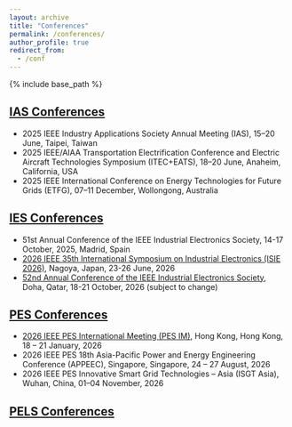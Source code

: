 ```yaml
---
layout: archive
title: "Conferences"
permalink: /conferences/
author_profile: true
redirect_from:
  - /conf
---
```


{% include base_path %}

[IAS Conferences](https://ias.ieee.org/conferences/conference-schedule/)
------
* 2025 IEEE Industry Applications Society Annual Meeting (IAS), 15–20 June, Taipei, Taiwan
* 2025 IEEE/AIAA Transportation Electrification Conference and Electric Aircraft Technologies Symposium (ITEC+EATS), 18–20 June, Anaheim, California, USA
* 2025 IEEE International Conference on Energy Technologies for Future Grids (ETFG), 07–11 December,	Wollongong, Australia

[IES Conferences](https://www.ieee-ies.org/conferences)
------
* 51st Annual Conference of the IEEE Industrial Electronics Society, 14-17 October, 2025, Madrid, Spain
* [2026 IEEE 35th International Symposium on Industrial Electronics (ISIE 2026)](https://attend.ieee.org/isie-2026/), Nagoya, Japan, 23-26 June, 2026
* [52nd Annual Conference of the IEEE Industrial Electronics Society](https://www.iecon2026.org/), Doha, Qatar, 18-21 October, 2026 (subject to change) 

[PES Conferences](https://ieee-pes.org/events/upcoming-events/)
------
* [2026 IEEE PES International Meeting (PES IM)](https://pes-im.org/), Hong Kong, Hong Kong, 18 – 21 January, 2026
* 2026 IEEE PES 18th Asia-Pacific Power and Energy Engineering Conference (APPEEC), Singapore, Singapore, 24 – 27 August, 2026
* 2026 IEEE PES Innovative Smart Grid Technologies – Asia (ISGT Asia), Wuhan, China, 01–04 November, 2026

[PELS Conferences](https://www.ieee-pels.org/conferences/conference-schedule/)
------